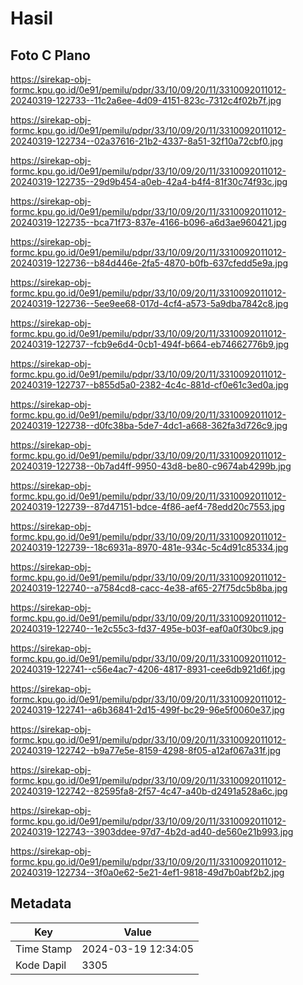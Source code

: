 # Hasil

## Foto C Plano

https://sirekap-obj-formc.kpu.go.id/0e91/pemilu/pdpr/33/10/09/20/11/3310092011012-20240319-122733--11c2a6ee-4d09-4151-823c-7312c4f02b7f.jpg

https://sirekap-obj-formc.kpu.go.id/0e91/pemilu/pdpr/33/10/09/20/11/3310092011012-20240319-122734--02a37616-21b2-4337-8a51-32f10a72cbf0.jpg

https://sirekap-obj-formc.kpu.go.id/0e91/pemilu/pdpr/33/10/09/20/11/3310092011012-20240319-122735--29d9b454-a0eb-42a4-b4f4-81f30c74f93c.jpg

https://sirekap-obj-formc.kpu.go.id/0e91/pemilu/pdpr/33/10/09/20/11/3310092011012-20240319-122735--bca71f73-837e-4166-b096-a6d3ae960421.jpg

https://sirekap-obj-formc.kpu.go.id/0e91/pemilu/pdpr/33/10/09/20/11/3310092011012-20240319-122736--b84d446e-2fa5-4870-b0fb-637cfedd5e9a.jpg

https://sirekap-obj-formc.kpu.go.id/0e91/pemilu/pdpr/33/10/09/20/11/3310092011012-20240319-122736--5ee9ee68-017d-4cf4-a573-5a9dba7842c8.jpg

https://sirekap-obj-formc.kpu.go.id/0e91/pemilu/pdpr/33/10/09/20/11/3310092011012-20240319-122737--fcb9e6d4-0cb1-494f-b664-eb74662776b9.jpg

https://sirekap-obj-formc.kpu.go.id/0e91/pemilu/pdpr/33/10/09/20/11/3310092011012-20240319-122737--b855d5a0-2382-4c4c-881d-cf0e61c3ed0a.jpg

https://sirekap-obj-formc.kpu.go.id/0e91/pemilu/pdpr/33/10/09/20/11/3310092011012-20240319-122738--d0fc38ba-5de7-4dc1-a668-362fa3d726c9.jpg

https://sirekap-obj-formc.kpu.go.id/0e91/pemilu/pdpr/33/10/09/20/11/3310092011012-20240319-122738--0b7ad4ff-9950-43d8-be80-c9674ab4299b.jpg

https://sirekap-obj-formc.kpu.go.id/0e91/pemilu/pdpr/33/10/09/20/11/3310092011012-20240319-122739--87d47151-bdce-4f86-aef4-78edd20c7553.jpg

https://sirekap-obj-formc.kpu.go.id/0e91/pemilu/pdpr/33/10/09/20/11/3310092011012-20240319-122739--18c6931a-8970-481e-934c-5c4d91c85334.jpg

https://sirekap-obj-formc.kpu.go.id/0e91/pemilu/pdpr/33/10/09/20/11/3310092011012-20240319-122740--a7584cd8-cacc-4e38-af65-27f75dc5b8ba.jpg

https://sirekap-obj-formc.kpu.go.id/0e91/pemilu/pdpr/33/10/09/20/11/3310092011012-20240319-122740--1e2c55c3-fd37-495e-b03f-eaf0a0f30bc9.jpg

https://sirekap-obj-formc.kpu.go.id/0e91/pemilu/pdpr/33/10/09/20/11/3310092011012-20240319-122741--c56e4ac7-4206-4817-8931-cee6db921d6f.jpg

https://sirekap-obj-formc.kpu.go.id/0e91/pemilu/pdpr/33/10/09/20/11/3310092011012-20240319-122741--a6b36841-2d15-499f-bc29-96e5f0060e37.jpg

https://sirekap-obj-formc.kpu.go.id/0e91/pemilu/pdpr/33/10/09/20/11/3310092011012-20240319-122742--b9a77e5e-8159-4298-8f05-a12af067a31f.jpg

https://sirekap-obj-formc.kpu.go.id/0e91/pemilu/pdpr/33/10/09/20/11/3310092011012-20240319-122742--82595fa8-2f57-4c47-a40b-d2491a528a6c.jpg

https://sirekap-obj-formc.kpu.go.id/0e91/pemilu/pdpr/33/10/09/20/11/3310092011012-20240319-122743--3903ddee-97d7-4b2d-ad40-de560e21b993.jpg

https://sirekap-obj-formc.kpu.go.id/0e91/pemilu/pdpr/33/10/09/20/11/3310092011012-20240319-122734--3f0a0e62-5e21-4ef1-9818-49d7b0abf2b2.jpg


## Metadata

| Key        | Value               |
| ---------- | ------------------- |
| Time Stamp | 2024-03-19 12:34:05 |
| Kode Dapil | 3305                |



